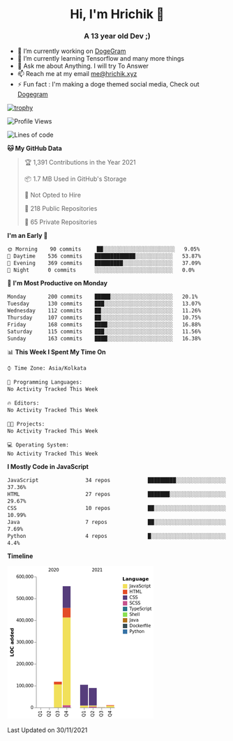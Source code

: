 <h1 align="center">Hi, I'm Hrichik 👋</h1>
<h3 align="center">A 13 year old Dev ;) </h3>


- 🔭 I’m currently working on [DogeGram](https://dogegram.xyz)
- 🌱 I’m currently learning Tensorflow and many more things
- 💬 Ask me about Anything. I will try To Answer
- 📫 Reach me at my email me@hrichik.xyz
- ⚡ Fun fact : I'm making a doge themed social media, Check out [Dogegram](https://dogegram.xyz)

[![trophy](https://github-profile-trophy.vercel.app/?username=hrichiksite)](https://github.com/ryo-ma/github-profile-trophy)



<!--START_SECTION:waka-->
![Profile Views](http://img.shields.io/badge/Profile%20Views-0-blue)

![Lines of code](https://img.shields.io/badge/From%20Hello%20World%20I%27ve%20Written-880006%20lines%20of%20code-blue)

**🐱 My GitHub Data** 

> 🏆 1,391 Contributions in the Year 2021
 > 
> 📦 1.7 MB Used in GitHub's Storage 
 > 
> 🚫 Not Opted to Hire
 > 
> 📜 218 Public Repositories 
 > 
> 🔑 65 Private Repositories  
 > 
**I'm an Early 🐤** 

```text
🌞 Morning    90 commits     ██░░░░░░░░░░░░░░░░░░░░░░░   9.05% 
🌆 Daytime    536 commits    █████████████░░░░░░░░░░░░   53.87% 
🌃 Evening    369 commits    █████████░░░░░░░░░░░░░░░░   37.09% 
🌙 Night      0 commits      ░░░░░░░░░░░░░░░░░░░░░░░░░   0.0%

```
📅 **I'm Most Productive on Monday** 

```text
Monday       200 commits    █████░░░░░░░░░░░░░░░░░░░░   20.1% 
Tuesday      130 commits    ███░░░░░░░░░░░░░░░░░░░░░░   13.07% 
Wednesday    112 commits    ██░░░░░░░░░░░░░░░░░░░░░░░   11.26% 
Thursday     107 commits    ██░░░░░░░░░░░░░░░░░░░░░░░   10.75% 
Friday       168 commits    ████░░░░░░░░░░░░░░░░░░░░░   16.88% 
Saturday     115 commits    ███░░░░░░░░░░░░░░░░░░░░░░   11.56% 
Sunday       163 commits    ████░░░░░░░░░░░░░░░░░░░░░   16.38%

```


📊 **This Week I Spent My Time On** 

```text
⌚︎ Time Zone: Asia/Kolkata

💬 Programming Languages: 
No Activity Tracked This Week

🔥 Editors: 
No Activity Tracked This Week

🐱‍💻 Projects: 
No Activity Tracked This Week

💻 Operating System: 
No Activity Tracked This Week

```

**I Mostly Code in JavaScript** 

```text
JavaScript               34 repos            █████████░░░░░░░░░░░░░░░░   37.36% 
HTML                     27 repos            ███████░░░░░░░░░░░░░░░░░░   29.67% 
CSS                      10 repos            ██░░░░░░░░░░░░░░░░░░░░░░░   10.99% 
Java                     7 repos             ██░░░░░░░░░░░░░░░░░░░░░░░   7.69% 
Python                   4 repos             █░░░░░░░░░░░░░░░░░░░░░░░░   4.4%

```


**Timeline**

![Chart not found](https://raw.githubusercontent.com/hrichiksite/hrichiksite/master/charts/bar_graph.png) 


 Last Updated on 30/11/2021
<!--END_SECTION:waka-->
